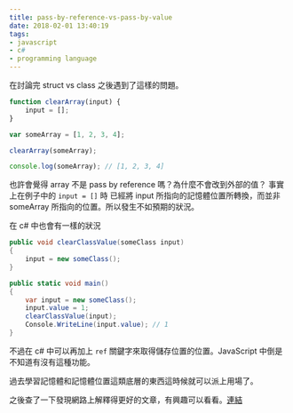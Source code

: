 ```yaml
---
title: pass-by-reference-vs-pass-by-value
date: 2018-02-01 13:40:19
tags:
- javascript
- c#
- programming language
---
```

在討論完 struct vs class 之後遇到了這樣的問題。

```javascript
function clearArray(input) {
    input = [];
}

var someArray = [1, 2, 3, 4];

clearArray(someArray);

console.log(someArray); // [1, 2, 3, 4]
```
也許會覺得 array 不是 pass by reference 嗎？為什麼不會改到外部的值？
事實上在例子中的 `input = []` 時 已經將 input 所指向的記憶體位置所轉換，而並非 someArray 所指向的位置。所以發生不如預期的狀況。

在 c# 中也會有一樣的狀況

```csharp
public void clearClassValue(someClass input)
{
    input = new someClass();
}

public static void main()
{
    var input = new someClass();
    input.value = 1;
    clearClassValue(input);
    Console.WriteLine(input.value); // 1
}
```
不過在 c# 中可以再加上 `ref` 關鍵字來取得儲存位置的位置。JavaScript 中倒是不知道有沒有這種功能。

過去學習記憶體和記憶體位置這類底層的東西這時候就可以派上用場了。

之後查了一下發現網路上解釋得更好的文章，有興趣可以看看。[連結][1]

[1]: https://medium.com/@TK_CodeBear/javascript-arrays-pass-by-value-and-thinking-about-memory-fffb7b0bf43
